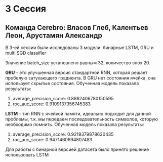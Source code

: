 # 3 Сессия
## Команда Cerebro: Власов Глеб, Калентьев Леон, Арустамян Александр

<!-- #region -->
В 3-eй сессии были исследованы 3 модели: бинарные LSTM, GRU и multi SGD classifier

Значение batch_size установлено равным 32, количество эпох 20.


**GRU** - это улучшенная версия стандартной RNN, которая решает пробелую затухающего градиента. В GRU нет состояния ячейка, она использует скрытые состояния.
Обученная модель показала результаты:
1. average_precision_score: 0.8882406780150595
2. roc_auc_score: 0.9109137356745383


**LSTM** - тип RNN с ячейкой памяти, идеально подходит для данной проблемы, т.к. мы передаем последовательность символов, которую необходимо помнить.
Обученная модель показала результаты:
1. average_precision_score: 0.9219379878630435
2. roc_auc_score: 0.9471460694807483

Для работы с бинарной версией датасета было принято решение использовать LSTM

 
<!-- #endregion -->

```python

```
